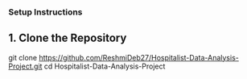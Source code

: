 ### Setup Instructions

## 1. Clone the Repository
git clone https://github.com/ReshmiDeb27/Hospitalist-Data-Analysis-Project.git
cd Hospitalist-Data-Analysis-Project
